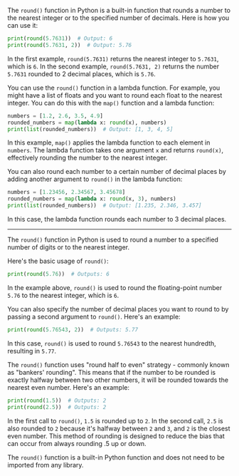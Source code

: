 The `round()` function in Python is a built-in function that rounds a number to the nearest integer or to the specified number of decimals. Here is how you can use it:

```python
print(round(5.7631))  # Output: 6
print(round(5.7631, 2))  # Output: 5.76
```

In the first example, `round(5.7631)` returns the nearest integer to `5.7631`, which is `6`. In the second example, `round(5.7631, 2)` returns the number `5.7631` rounded to 2 decimal places, which is `5.76`.

You can use the `round()` function in a lambda function. For example, you might have a list of floats and you want to round each float to the nearest integer. You can do this with the `map()` function and a lambda function:

```python
numbers = [1.2, 2.6, 3.5, 4.9]
rounded_numbers = map(lambda x: round(x), numbers)
print(list(rounded_numbers))  # Output: [1, 3, 4, 5]
```

In this example, `map()` applies the lambda function to each element in `numbers`. The lambda function takes one argument `x` and returns `round(x)`, effectively rounding the number to the nearest integer.

You can also round each number to a certain number of decimal places by adding another argument to `round()` in the lambda function:

```python
numbers = [1.23456, 2.34567, 3.45678]
rounded_numbers = map(lambda x: round(x, 3), numbers)
print(list(rounded_numbers))  # Output: [1.235, 2.346, 3.457]
```

In this case, the lambda function rounds each number to 3 decimal places.

---
The `round()` function in Python is used to round a number to a specified number of digits or to the nearest integer. 

Here's the basic usage of `round()`:

```python
print(round(5.76))  # Outputs: 6
```

In the example above, `round()` is used to round the floating-point number `5.76` to the nearest integer, which is `6`.

You can also specify the number of decimal places you want to round to by passing a second argument to `round()`. Here's an example:

```python
print(round(5.76543, 2))  # Outputs: 5.77
```

In this case, `round()` is used to round `5.76543` to the nearest hundredth, resulting in `5.77`.

The `round()` function uses "round half to even" strategy - commonly known as "bankers' rounding". This means that if the number to be rounded is exactly halfway between two other numbers, it will be rounded towards the nearest even number. Here's an example:

```python
print(round(1.5))  # Outputs: 2
print(round(2.5))  # Outputs: 2
```

In the first call to `round()`, `1.5` is rounded up to `2`. In the second call, `2.5` is also rounded to `2` because it's halfway between `2` and `3`, and `2` is the closest even number. This method of rounding is designed to reduce the bias that can occur from always rounding .5 up or down. 

The `round()` function is a built-in Python function and does not need to be imported from any library.